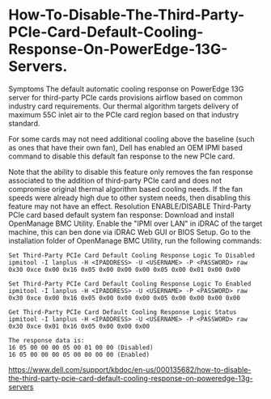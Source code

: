 # How-To-Disable-The-Third-Party-PCIe-Card-Default-Cooling-Response-On-PowerEdge-13G-Servers.

Symptoms
The default automatic cooling response on PowerEdge 13G server for third-party PCIe cards provisions airflow based on common industry card requirements. Our thermal algorithm targets delivery of maximum 55C inlet air to the PCIe card region based on that industry standard. 

For some cards may not need additional cooling above the baseline (such as ones that have their own fan), Dell has enabled an OEM IPMI based command to disable this default fan response to the new PCIe card.

Note that the ability to disable this feature only removes the fan response associated to the addition of third-party PCIe card and does not compromise original thermal algorithm based cooling needs. If the fan speeds were already high due to other system needs, then disabling this feature may not have an effect.
Resolution
ENABLE/DISABLE Third-Party PCIe card based default system fan response: 
Download and install OpenManage BMC Utility.
Enable the "IPMI over LAN" in iDRAC of the target machine, this can ben done via iDRAC Web GUI or BIOS Setup.
Go to the installation folder of OpenManage BMC Utility, run the following commands:
```
Set Third-Party PCIe Card Default Cooling Response Logic To Disabled
ipmitool -I lanplus -H <IPADDRESS> -U <USERNAME> -P <PASSWORD> raw 0x30 0xce 0x00 0x16 0x05 0x00 0x00 0x00 0x05 0x00 0x01 0x00 0x00 

Set Third-Party PCIe Card Default Cooling Response Logic To Enabled
ipmitool -I lanplus -H <IPADDRESS> -U <USERNAME> -P <PASSWORD> raw 0x30 0xce 0x00 0x16 0x05 0x00 0x00 0x00 0x05 0x00 0x00 0x00 0x00 

Get Third-Party PCIe Card Default Cooling Response Logic Status
ipmitool -I lanplus -H <IPADDRESS> -U <USERNAME> -P <PASSWORD> raw 0x30 0xce 0x01 0x16 0x05 0x00 0x00 0x00 
```
```wrap
The response data is:
16 05 00 00 00 05 00 01 00 00 (Disabled)
16 05 00 00 00 05 00 00 00 00 (Enabled)
```
https://www.dell.com/support/kbdoc/en-us/000135682/how-to-disable-the-third-party-pcie-card-default-cooling-response-on-poweredge-13g-servers

